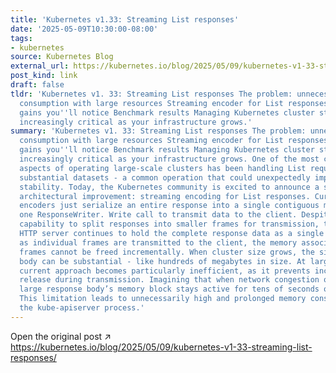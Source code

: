 ```yaml
---
title: 'Kubernetes v1.33: Streaming List responses'
date: '2025-05-09T10:30:00-08:00'
tags:
- kubernetes
source: Kubernetes Blog
external_url: https://kubernetes.io/blog/2025/05/09/kubernetes-v1-33-streaming-list-responses/
post_kind: link
draft: false
tldr: 'Kubernetes v1. 33: Streaming List responses The problem: unnecessary memory
  consumption with large resources Streaming encoder for List responses Performance
  gains you''ll notice Benchmark results Managing Kubernetes cluster stability becomes
  increasingly critical as your infrastructure grows.'
summary: 'Kubernetes v1. 33: Streaming List responses The problem: unnecessary memory
  consumption with large resources Streaming encoder for List responses Performance
  gains you''ll notice Benchmark results Managing Kubernetes cluster stability becomes
  increasingly critical as your infrastructure grows. One of the most challenging
  aspects of operating large-scale clusters has been handling List requests that fetch
  substantial datasets - a common operation that could unexpectedly impact your cluster''s
  stability. Today, the Kubernetes community is excited to announce a significant
  architectural improvement: streaming encoding for List responses. Current API response
  encoders just serialize an entire response into a single contiguous memory and perform
  one ResponseWriter. Write call to transmit data to the client. Despite HTTP/2''s
  capability to split responses into smaller frames for transmission, the underlying
  HTTP server continues to hold the complete response data as a single buffer. Even
  as individual frames are transmitted to the client, the memory associated with these
  frames cannot be freed incrementally. When cluster size grows, the single response
  body can be substantial - like hundreds of megabytes in size. At large scale, the
  current approach becomes particularly inefficient, as it prevents incremental memory
  release during transmission. Imagining that when network congestion occurs, that
  large response body’s memory block stays active for tens of seconds or even minutes.
  This limitation leads to unnecessarily high and prolonged memory consumption in
  the kube-apiserver process.'
---
```

Open the original post ↗ https://kubernetes.io/blog/2025/05/09/kubernetes-v1-33-streaming-list-responses/
